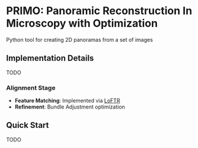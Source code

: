 # PRIMO: Panoramic Reconstruction In Microscopy with Optimization
Python tool for creating 2D panoramas from a set of images

## Implementation Details

TODO

### Alignment Stage
- **Feature Matching**: Implemented via [LoFTR](https://github.com/zju3dv/LoFTR)
- **Refinement**: Bundle Adjustment optimization

## Quick Start

TODO
